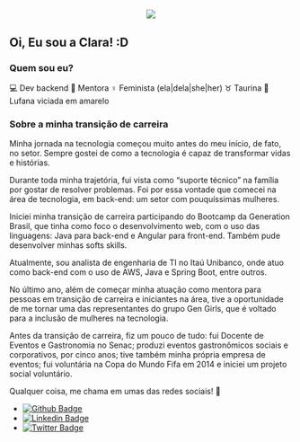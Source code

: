 
<h1 align="center">
  <img src="https://media.giphy.com/media/3UtEIg06e3uz6/giphy.gif">
</h1>

<h2> Oi, Eu sou a Clara! :D </h2>


### Quem sou eu?

💻 Dev backend
📕 Mentora
♀ Feminista (ela|dela|she|her)
♉ Taurina
💛 Lufana viciada em amarelo


### Sobre a minha transição de carreira
Minha jornada na tecnologia começou muito antes do meu início, de fato, no setor. Sempre gostei de como a tecnologia é capaz de transformar vidas e histórias.

Durante toda minha trajetória, fui vista como “suporte técnico” na família por gostar de resolver problemas. Foi por essa vontade que comecei na área de tecnologia, em back-end: um setor com pouquíssimas mulheres.

Iniciei minha transição de carreira participando do Bootcamp da Generation Brasil, que tinha como foco o desenvolvimento web, com o uso das linguagens: Java para back-end e Angular para front-end. Também pude desenvolver minhas softs skills.

Atualmente, sou analista de engenharia de TI no Itaú Unibanco, onde atuo como back-end com o uso de AWS, Java e Spring Boot, entre outros.

No último ano, além de começar minha atuação como mentora para pessoas em transição de carreira e iniciantes na área, tive a oportunidade de me tornar uma das representantes do grupo Gen Girls, que é voltado para a inclusão de mulheres na tecnologia.

Antes da transição de carreira, fiz um pouco de tudo: fui Docente de Eventos e Gastronomia no Senac; produzi eventos gastronômicos sociais e corporativos, por cinco anos; tive também minha própria empresa de eventos; fui voluntária na Copa do Mundo Fifa em 2014 e iniciei um projeto social voluntário.

Qualquer coisa, me chama em umas das redes sociais! 🧡
- [![Github Badge](https://img.shields.io/badge/-Github-000?style=flat-square&logo=Github&logoColor=white&link=https://github.com/claravidal)](https://github.com/claravidal)
- [![Linkedin Badge](https://img.shields.io/badge/-LinkedIn-blue?style=flat-square&logo=Linkedin&logoColor=white&link=https://www.linkedin.com/in/clara-vidal-carvalho/)](https://www.linkedin.com/in/clara-vidal-carvalho/)
- [![Twitter Badge](https://img.shields.io/badge/-Twitter-1ca0f1?style=flat-square&labelColor=1ca0f1&logo=twitter&logoColor=white&link=https://twitter.com/vidalclaa)](https://twitter.com/vidalclaa)


